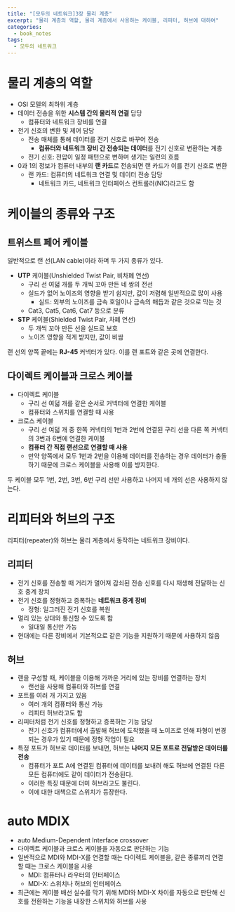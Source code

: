 ```yaml
---
title: "[모두의 네트워크]3장 물리 계층"
excerpt: "물리 계층의 역할, 물리 계층에서 사용하는 케이블, 리피터, 허브에 대하여"
categories:
  - book_notes
tags:
  - 모두의 네트워크
---
```


# 물리 계층의 역할

- OSI 모델의 최하위 계층
- 데이터 전송을 위한 **시스템 간의 물리적 연결** 담당
  - 컴퓨터와 네트워크 장비를 연결
- 전기 신호의 변환 및 제어 담당
  - 전송 매체를 통해 데이터를 전기 신호로 바꾸어 전송
    - **컴퓨터와 네트워크 장비 간 전송되는 데이터**를 전기 신호로 변환하는 계층
  - 전기 신호: 전압이 일정 패턴으로 변하며 생기는 일련의 흐름
- 0과 1의 정보가 컴퓨터 내부의 **랜 카드**로 전송되면 랜 카드가 이를 전기 신호로 변환
  - 랜 카드: 컴퓨터의 네트워크 연결 및 데이터 전송 담당
    - 네트워크 카드, 네트워크 인터페이스 컨트롤러(NIC)라고도 함

# 케이블의 종류와 구조

## 트위스트 페어 케이블

일반적으로 랜 선(LAN cable)이라 하며 두 가지 종류가 있다.

- **UTP** 케이블(Unshielded Twist Pair, 비차폐 연선)
  - 구리 선 여덟 개를 두 개씩 꼬아 만든 네 쌍의 전선
  - 실드가 없어 노이즈의 영향을 받기 쉽지만, 값이 저렴해 일반적으로 많이 사용
    - 실드: 외부의 노이즈를 금속 호일이나 금속의 매듭과 같은 것으로 막는 것
  - Cat3, Cat5, Cat6, Cat7 등으로 분류
- **STP** 케이블(Shielded Twist Pair, 차폐 연선)
  - 두 개씩 꼬아 만든 선을 실드로 보호
  - 노이즈 영향을 적게 받지만, 값이 비쌈

랜 선의 양쪽 끝에는 **RJ-45** 커넥터가 있다. 이를 랜 포트와 같은 곳에 연결한다.

## 다이렉트 케이블과 크로스 케이블

- 다이렉트 케이블
  - 구리 선 여덟 개를 같은 순서로 커넥터에 연결한 케이블
  - 컴퓨터와 스위치를 연결할 때 사용
- 크로스 케이블
  - 구리 선 여덟 개 중 한쪽 커넥터의 1번과 2번에 연결된 구리 선을 다른 쪽 커넥터의 3번과 6번에 연결한 케이블
  - **컴퓨터 간 직접 랜선으로 연결할 때 사용**
  - 만약 양쪽에서 모두 1번과 2번을 이용해 데이터를 전송하는 경우 데이터가 충돌하기 때문에 크로스 케이블을 사용해 이를 방지한다.

두 케이블 모두 1번, 2번, 3번, 6번 구리 선만 사용하고 나머지 네 개의 선은 사용하지 않는다.

# 리피터와 허브의 구조

리피터(repeater)와 허브는 물리 계층에서 동작하는 네트워크 장비이다.

## 리피터

- 전기 신호를 전송할 때 거리가 멀어져 감쇠된 전송 신호를 다시 재생해 전달하는 신호 중계 장치
- 전기 신호를 정형하고 증폭하는 **네트워크 중계 장비**
  - 정형: 일그러진 전기 신호를 복원
- 멀리 있는 상대와 통신할 수 있도록 함
  - 일대일 통신만 가능
- 현대에는 다른 장비에서 기본적으로 같은 기능을 지원하기 때문에 사용하지 않음

## 허브

- 랜을 구성할 때, 케이블을 이용해 가까운 거리에 있는 장비를 연결하는 장치
  - 랜선을 사용해 컴퓨터와 허브를 연결
- 포트를 여러 개 가지고 있음
  - 여러 개의 컴퓨터와 통신 가능
  - 리피터 허브라고도 함
- 리피터처럼 전기 신호를 정형하고 증폭하는 기능 담당
  - 전기 신호가 컴퓨터에서 출발해 허브에 도착했을 때 노이즈로 인해 파형이 변경되는 경우가 있기 때문에 정형 작업이 필요
- 특정 포트가 허브로 데이터를 보내면, 허브는 **나머지 모든 포트로 전달받은 데이터를 전송**
  - 컴퓨터가 포트 A에 연결된 컴퓨터에 데이터를 보내려 해도 허브에 연결된 다른 모든 컴퓨터에도 같이 데이터가 전송된다.
  - 이러한 특징 때문에 더미 허브라고도 불린다.
  - 이에 대한 대책으로 스위치가 등장한다.

# auto MDIX

- auto Medium-Dependent Interface crossover
- 다이렉트 케이블과 크로스 케이블을 자동으로 판단하는 기능
- 일반적으로 MDI와 MDI-X를 연결할 때는 다이렉트 케이블을, 같은 종류끼리 연결할 때는 크로스 케이블을 사용
  - MDI: 컴퓨터나 라우터의 인터페이스
  - MDI-X: 스위치나 허브의 인터페이스
- 최근에는 케이블 배선 실수를 막기 위해 MDI와 MDI-X 차이를 자동으로 판단해 신호를 전환하는 기능을 내장한 스위치와 허브를 사용
